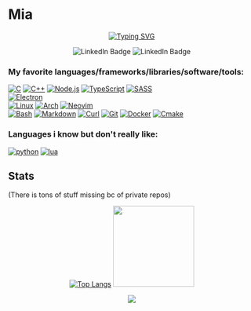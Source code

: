 # Mia

<div align="center">

  [![Typing SVG](https://readme-typing-svg.herokuapp.com?font=Dancing+Script&size=35&color=24F75B&center=true&vCenter=true&lines=%22insert+inspirational+quote+here%22)](https://git.io/typing-svg)
</div>

<div id="badges"  align="center">
<!--
![](https://komarev.com/ghpvc/?username=Nils75owo)
-->
	<img  src="https://img.shields.io/github/followers/Nils75owo?label=Follow" alt="LinkedIn Badge"/>
	<img src="https://img.shields.io/github/stars/Nils75owo?affiliations=OWNER%2CCOLLABORATOR" alt="LinkedIn Badge"/>
</div>

### My favorite languages/frameworks/libraries/software/tools:

<p>
	<a href="https://github.com/search?q=user%3ANils75owo+language%3Ac"><img alt="C" src="https://custom-icon-badges.herokuapp.com/badge/C-03599C.svg?logo=c-in-hexagon&logoColor=white"></a>
	<a href="https://github.com/search?q=user%3ANils75owo+language%3Acpp"><img alt="C++" src="https://custom-icon-badges.herokuapp.com/badge/C++-9C033A.svg?logo=cpp2&logoColor=white"></a>
	<a href="https://github.com/search?q=user%3ANils75owo+language%3Ajavascript"><img alt="Node.js" src="https://img.shields.io/badge/Node.js-43853D.svg?logo=node.js&logoColor=white"></a>
	<a href="https://github.com/search?q=user%3ANils75owo+language%3AtypeScript"><img alt="TypeScript" src="https://img.shields.io/badge/TypeScript-007ACC.svg?logo=typescript&logoColor=white"></a>
	<a href="https://github.com/search?q=user%3ANils75owo+language%3Asass"><img alt="SASS" src="https://img.shields.io/badge/Sass-hotpink.svg?logo=SASS&logoColor=white"></a>
	<br>
	<a href="#"><img alt="Electron" src="https://img.shields.io/badge/Electron-20232e.svg?logo=electron&logoColor=white"></a>
	<br>
	<a href="#"><img alt="Linux" src="https://img.shields.io/badge/Linux-FCC624.svg?logo=linux&logoColor=white"></a>
	<a href="#"><img alt="Arch" src="https://img.shields.io/badge/Arch-1793D1.svg?logo=arch-linux&logoColor=white"></a>
	<a href="#"><img alt="Neovim" src="https://img.shields.io/badge/Neovim-57A143.svg?logo=neovim&logoColor=white"></a>
	<br>
	<a href="https://github.com/search?q=user%3ANils75owo+language%3Abash"><img alt="Bash" src="https://img.shields.io/badge/Bash-121011.svg?logo=gnu-bash&logoColor=white"></a>
	<a href="https://github.com/search?q=user%3ANils75owo+language%3Amarkdown"><img alt="Markdown" src="https://img.shields.io/badge/Markdown-000000.svg?logo=markdown&logoColor=white"></a>
	<a href="#"><img alt="Curl" src="https://img.shields.io/badge/Curl-073551.svg?logo=curl&logoColor=white"></a>
	<a href="#"><img alt="Git" src="https://img.shields.io/badge/Git-F05032.svg?logo=git&logoColor=white"></a>
	<a href="#"><img alt="Docker" src="https://img.shields.io/badge/Docker-2496ED.svg?logo=docker&logoColor=white"></a>
	<a href="#"><img alt="Cmake" src="https://img.shields.io/badge/CMake-064F8C.svg?logo=cmake&logoColor=white"></a>
</p>

### Languages i know but don't really like:

<p>
	<a href="https://github.com/search?q=user%3ANils75owo+language%3Apython"><img alt="python" src="https://img.shields.io/badge/python-14354C.svg?logo=python&logoColor=white"></a>
	<a href="https://github.com/search?q=user%3ANils75owo+language%3Alua"><img alt="lua" src="https://img.shields.io/badge/lua-2C2D72.svg?logo=lua&logoColor=white"></a>
</p>

## Stats
(There is tons of stuff missing bc of private repos)

<div align="center">

   [![Top Langs](https://github-readme-stats.vercel.app/api/top-langs/?username=Nils75owo&layout=compact&hide=html,hack,css&theme=gotham)](https://github.com/Nils75owo) 
  <img  height=' 165px' src="https://github-readme-stats.vercel.app/api?username=Nils75owo&show_icons=true&theme=gotham&count_private=true">
</div>

<div align="center">
  <img src="https://github-profile-trophy.vercel.app/?username=Nils75owo&column=7&theme=onedark" />
</div>
<br>

<!--
![GitHub Activity Graph](https://activity-graph.herokuapp.com/graph?username=Nils75owo&bg_color=333333&color=00ffff&line=00ffff&point=ffffff&area=true&hide_border=false)
-->
